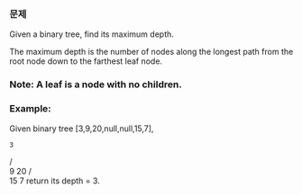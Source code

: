 ### 문제
Given a binary tree, find its maximum depth.

The maximum depth is the number of nodes along the longest path from the root node down to the farthest leaf node.

### Note: A leaf is a node with no children.

### Example:

Given binary tree [3,9,20,null,null,15,7],

    3
   / \
  9  20
    /  \
   15   7
return its depth = 3.